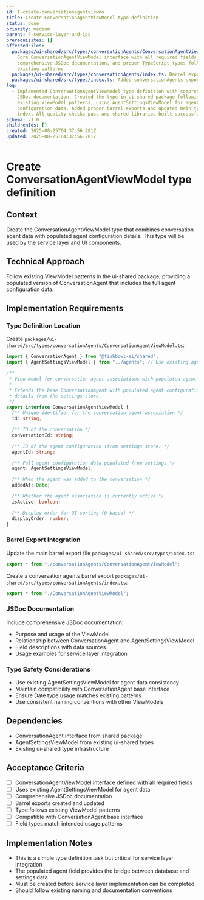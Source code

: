 ```yaml
---
id: T-create-conversationagentviewmo
title: Create ConversationAgentViewModel type definition
status: done
priority: medium
parent: F-service-layer-and-ipc
prerequisites: []
affectedFiles:
  packages/ui-shared/src/types/conversationAgents/ConversationAgentViewModel.ts:
    Core ConversationAgentViewModel interface with all required fields,
    comprehensive JSDoc documentation, and proper TypeScript types following
    existing patterns
  packages/ui-shared/src/types/conversationAgents/index.ts: Barrel export file for conversationAgents types module
  packages/ui-shared/src/types/index.ts: Added conversationAgents export to main types index in alphabetical order
log:
  - Implemented ConversationAgentViewModel type definition with comprehensive
    JSDoc documentation. Created the type in ui-shared package following
    existing ViewModel patterns, using AgentSettingsViewModel for agent
    configuration data. Added proper barrel exports and updated main types
    index. All quality checks pass and shared libraries built successfully.
schema: v1.0
childrenIds: []
created: 2025-08-25T04:37:56.281Z
updated: 2025-08-25T04:37:56.281Z
---
```


# Create ConversationAgentViewModel type definition

## Context

Create the ConversationAgentViewModel type that combines conversation agent data with populated agent configuration details. This type will be used by the service layer and UI components.

## Technical Approach

Follow existing ViewModel patterns in the ui-shared package, providing a populated version of ConversationAgent that includes the full agent configuration data.

## Implementation Requirements

### Type Definition Location

Create `packages/ui-shared/src/types/conversationAgents/ConversationAgentViewModel.ts`:

```typescript
import { ConversationAgent } from "@fishbowl-ai/shared";
import { AgentSettingsViewModel } from "../agents"; // Use existing agent view model

/**
 * View model for conversation agent associations with populated agent data.
 *
 * Extends the base ConversationAgent with populated agent configuration
 * details from the settings store.
 */
export interface ConversationAgentViewModel {
  /** Unique identifier for the conversation-agent association */
  id: string;

  /** ID of the conversation */
  conversationId: string;

  /** ID of the agent configuration (from settings store) */
  agentId: string;

  /** Full agent configuration data populated from settings */
  agent: AgentSettingsViewModel;

  /** When the agent was added to the conversation */
  addedAt: Date;

  /** Whether the agent association is currently active */
  isActive: boolean;

  /** Display order for UI sorting (0-based) */
  displayOrder: number;
}
```

### Barrel Export Integration

Update the main barrel export file `packages/ui-shared/src/types/index.ts`:

```typescript
export * from "./conversationAgents/ConversationAgentViewModel";
```

Create a conversation agents barrel export `packages/ui-shared/src/types/conversationAgents/index.ts`:

```typescript
export * from "./ConversationAgentViewModel";
```

### JSDoc Documentation

Include comprehensive JSDoc documentation:

- Purpose and usage of the ViewModel
- Relationship between ConversationAgent and AgentSettingsViewModel
- Field descriptions with data sources
- Usage examples for service layer integration

### Type Safety Considerations

- Use existing AgentSettingsViewModel for agent data consistency
- Maintain compatibility with ConversationAgent base interface
- Ensure Date type usage matches existing patterns
- Use consistent naming conventions with other ViewModels

## Dependencies

- ConversationAgent interface from shared package
- AgentSettingsViewModel from existing ui-shared types
- Existing ui-shared type infrastructure

## Acceptance Criteria

- [ ] ConversationAgentViewModel interface defined with all required fields
- [ ] Uses existing AgentSettingsViewModel for agent data
- [ ] Comprehensive JSDoc documentation
- [ ] Barrel exports created and updated
- [ ] Type follows existing ViewModel patterns
- [ ] Compatible with ConversationAgent base interface
- [ ] Field types match intended usage patterns

## Implementation Notes

- This is a simple type definition task but critical for service layer integration
- The populated agent field provides the bridge between database and settings data
- Must be created before service layer implementation can be completed
- Should follow existing naming and documentation conventions
